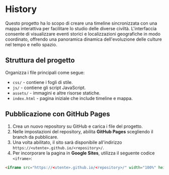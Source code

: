 # History

Questo progetto ha lo scopo di creare una timeline sincronizzata con una mappa interattiva per facilitare lo studio delle diverse civiltà. L'interfaccia consente di visualizzare eventi storici e localizzazioni geografiche in modo coordinato, offrendo una panoramica dinamica dell'evoluzione delle culture nel tempo e nello spazio.

## Struttura del progetto

Organizza i file principali come segue:

- `css/` - contiene i fogli di stile.
- `js/` - contiene gli script JavaScript.
- `assets/` - immagini e altre risorse statiche.
- `index.html` - pagina iniziale che include timeline e mappa.

## Pubblicazione con GitHub Pages

1. Crea un nuovo repository su GitHub e carica i file del progetto.
2. Nelle impostazioni del repository, abilita **GitHub Pages** scegliendo il branch da pubblicare.
3. Una volta abilitato, il sito sarà disponibile all'indirizzo `https://<utente>.github.io/<repository>/`.
4. Per incorporare la pagina in **Google Sites**, utilizza il seguente codice `<iframe>`:

```html
<iframe src="https://<utente>.github.io/<repository>/" width="100%" height="600"></iframe>
```
